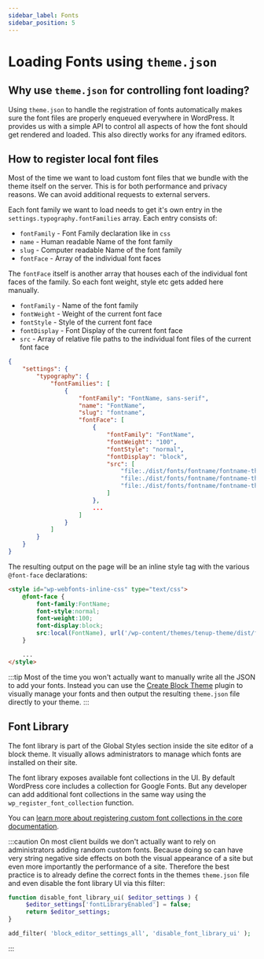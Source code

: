 ```yaml
---
sidebar_label: Fonts
sidebar_position: 5
---
```


# Loading Fonts using `theme.json`

## Why use `theme.json` for controlling font loading?

Using `theme.json` to handle the registration of fonts automatically makes sure the font files are properly enqueued everywhere in WordPress. It provides us with a simple API to control all aspects of how the font should get rendered and loaded. This also directly works for any iframed editors.

## How to register local font files

Most of the time we want to load custom font files that we bundle with the theme itself on the server. This is for both performance and privacy reasons. We can avoid additional requests to external servers.

Each font family we want to load needs to get it's own entry in the `settings.typography.fontFamilies` array. Each entry consists of:

- `fontFamily` - Font Family declaration like in `css`
- `name` - Human readable Name of the font family
- `slug` - Computer readable Name of the font family
- `fontFace` - Array of the individual font faces

The `fontFace` itself is another array that houses each of the individual font faces of the family. So each font weight, style etc gets added here manually.

- `fontFamily` - Name of the font family
- `fontWeight` - Weight of the current font face
- `fontStyle` - Style of the current font face
- `fontDisplay` - Font Display of the current font face
- `src` - Array of relative file paths to the individual font files of the current font face

```json
{
	"settings": {
		"typography": {
			"fontFamilies": [
				{
					"fontFamily": "FontName, sans-serif",
					"name": "FontName",
					"slug": "fontname",
					"fontFace": [
						{
							"fontFamily": "FontName",
							"fontWeight": "100",
							"fontStyle": "normal",
							"fontDisplay": "block",
							"src": [
								"file:./dist/fonts/fontname/fontname-thin.otf",
								"file:./dist/fonts/fontname/fontname-thin.woff",
								"file:./dist/fonts/fontname/fontname-thin.woff2"
							]
						},
						...
					]
				}
			]
		}
	}
}

```

The resulting output on the page will be an inline style tag with the various `@font-face` declarations:

```html
<style id="wp-webfonts-inline-css" type="text/css">
	@font-face {
		font-family:FontName;
		font-style:normal;
		font-weight:100;
		font-display:block;
		src:local(FontName), url('/wp-content/themes/tenup-theme/dist/fonts/fontname/fontname-thin.woff2') format('woff2'), url('/wp-content/themes/tenup-theme/dist/fonts/fontname/fontname-thin.woff') format('woff'), url('/wp-content/themes/tenup-theme/dist/fonts/fontname/fontname-thin.otf') format('opentype');
	}

	...
</style>
```

:::tip
Most of the time you won't actually want to manually write all the JSON to add your fonts. Instead you can use the [Create Block Theme](https://wordpress.org/plugins/create-block-theme/) plugin to visually manage your fonts and then output the resulting `theme.json` file directly to your theme.
:::

## Font Library

The font library is part of the Global Styles section inside the site editor of a block theme. It visually allows administrators to manage which fonts are installed on their site.

The font library exposes available font collections in the UI. By default WordPress core includes a collection for Google Fonts. But any developer can add additional font collections in the same way using the `wp_register_font_collection` function.

You can [learn more about registering custom font collections in the core documentation](https://make.wordpress.org/core/2024/03/14/new-feature-font-library/#adding-a-font-collection).

:::caution
On most client builds we don't actually want to rely on administrators adding random custom fonts. Because doing so can have very string negative side effects on both the visual appearance of a site but even more importantly the performance of a site. Therefore the best practice is to already define the correct fonts in the themes `theme.json` file and even disable the font library UI via this filter:

```php
function disable_font_library_ui( $editor_settings ) { 
   	 $editor_settings['fontLibraryEnabled'] = false;
   	 return $editor_settings; 
}

add_filter( 'block_editor_settings_all', 'disable_font_library_ui' );
```

:::
